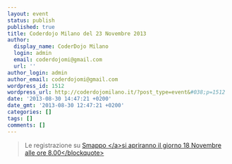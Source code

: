 ```yaml
---
layout: event
status: publish
published: true
title: Coderdojo Milano del 23 Novembre 2013
author:
  display_name: CoderDojo Milano
  login: admin
  email: coderdojomi@gmail.com
  url: ''
author_login: admin
author_email: coderdojomi@gmail.com
wordpress_id: 1512
wordpress_url: http://coderdojomilano.it/?post_type=event&#038;p=1512
date: '2013-08-30 14:47:21 +0200'
date_gmt: '2013-08-30 12:47:21 +0200'
categories: []
tags: []
comments: []
---
```

<blockquote>Le registrazione su <a href="http:&#47;&#47;www.smappo.it&#47;event&#47;5286237c5c38a_coderdojo-milano-23-novembre-2013.html" target="_blank">Smappo <&#47;a>si apriranno il giorno 18 Novembre alle ore 8.00<&#47;blockquote></p>
